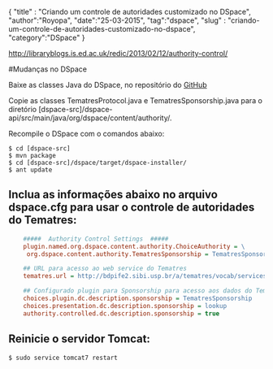 {
"title" : "Criando um controle de autoridades customizado no DSpace",
"author":"Royopa",
"date":"25-03-2015",
"tag":"dspace",
"slug" : "criando-um-controle-de-autoridades-customizado-no-dspace",
"category":"DSpace"
}

http://libraryblogs.is.ed.ac.uk/redic/2013/02/12/authority-control/

#Mudanças no DSpace

Baixe as classes Java do DSpace, no repositório do [GitHub](https://github.com/royopa/dspace-tematres)

Copie as classes TematresProtocol.java e TematresSponsorship.java para o diretório 
[dspace-src]/dspace-api/src/main/java/org/dspace/content/authority/.

Recompile o DSpace com o comandos abaixo:

    $ cd [dspace-src]
    $ mvn package
    $ cd [dspace-src]/dspace/target/dspace-installer/
    $ ant update

## Inclua as informações abaixo no arquivo dspace.cfg para usar o controle de autoridades do Tematres:

```cfg
    #####  Authority Control Settings  #####
    plugin.named.org.dspace.content.authority.ChoiceAuthority = \
     org.dspace.content.authority.TematresSponsorship = TematresSponsorship

    ## URL para acesso ao web service do Tematres
    tematres.url = http://bdpife2.sibi.usp.br/a/tematres/vocab/services.php

    ## Configurado plugin para Sponsorship para acesso aos dados do Tematres
    choices.plugin.dc.description.sponsorship = TematresSponsorship
    choices.presentation.dc.description.sponsorship = lookup
    authority.controlled.dc.description.sponsorship = true
```

## Reinicie o servidor Tomcat:

    $ sudo service tomcat7 restart
